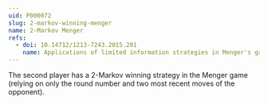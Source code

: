 ```yaml
---
uid: P000072
slug: 2-markov-winning-menger
name: 2-Markov Menger
refs:
  - doi: 10.14712/1213-7243.2015.201
    name: Applications of limited information strategies in Menger's game
---
```

The second player has a $2$-Markov winning strategy in the Menger game (relying on only the round number and two most recent moves of the opponent).
